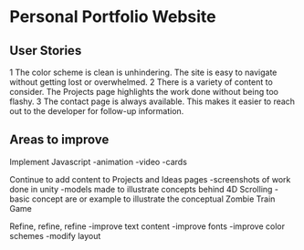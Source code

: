 # Personal Portfolio Website

## User Stories

1 The color scheme is clean is unhindering. The site is easy to navigate without getting lost or overwhelmed.
2 There is a variety of content to consider. The Projects page highlights the work done without being too flashy.
3 The contact page is always available. This makes it easier to reach out to the developer for follow-up information.

## Areas to improve

Implement Javascript
-animation
-video
-cards

Continue to add content to Projects and Ideas pages
-screenshots of work done in unity
-models made to illustrate concepts behind 4D Scrolling
-basic concept are or example to illustrate the conceptual Zombie Train Game

Refine, refine, refine
-improve text content
-improve fonts
-improve color schemes
-modify layout